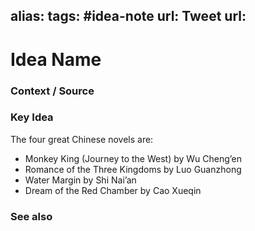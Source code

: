 alias: 
tags: #idea-note
url:
Tweet url: 
---
# Idea Name

### Context / Source


### Key Idea
The four great Chinese novels are:

-   Monkey King (Journey to the West) by Wu Cheng’en
-   Romance of the Three Kingdoms by Luo Guanzhong
-   Water Margin by Shi Nai’an
-   Dream of the Red Chamber by Cao Xueqin

### See also
